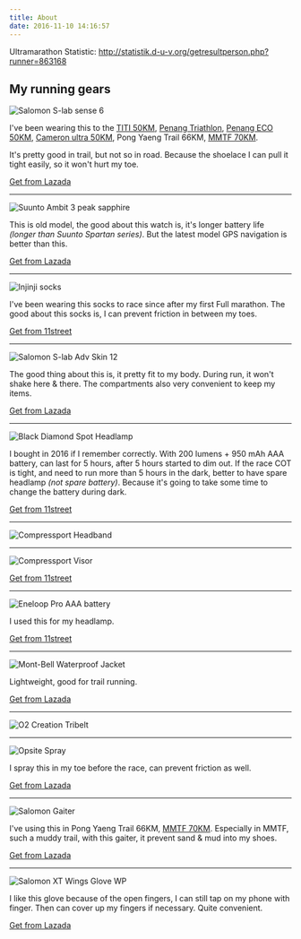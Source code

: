 ```yaml
---
title: About
date: 2016-11-10 14:16:57
---
```


Ultramarathon Statistic: http://statistik.d-u-v.org/getresultperson.php?runner=863168

## My running gears

![Salomon S-lab sense 6](/files/img/items/salomon-s-lab-sense-6.jpg)

I've been wearing this to the
[TITI 50KM](/2017/03/19/titi-ultra-2017-50km/),
[Penang Triathlon](/2017/04/26/penang-triathlon-2017/), 
[Penang ECO 50KM](/2017/05/15/penang-eco-100-2017-50km/), 
[Cameron ultra 50KM](/2017/07/24/cameron-ultra-trail-2017-55km/), 
Pong Yaeng Trail 66KM,
[MMTF 70KM](/2018/12/01/mmtf-2018-70km/). 

It's pretty good in trail, but not so in road. Because the shoelace I can pull it tight easily, so it won't hurt my toe.

<a href="http://invol.co/aff_m?offer_id=100327&aff_id=29636&source=deeplink_generator&url=https%3A%2F%2Fwww.lazada.com.my%2Fshop%2Fsalomon1%2F" target="_blank" rel="nofollow" title="Salomon S-lab sense 6">Get from Lazada</a>

---

![Suunto Ambit 3 peak sapphire](/files/img/items/suunto-ambit-3-peak-sapphire.jpeg)

This is old model, the good about this watch is, it's longer battery life _(longer than Suunto Spartan series)_.
But the latest model GPS navigation is better than this.

<a href="http://invol.co/aff_m?offer_id=100327&aff_id=29636&source=deeplink_generator&url=https%3A%2F%2Fwww.lazada.com.my%2Fshop%2Fsuunto-malaysia-official-store%2F" target="_blank" rel="nofollow" title="Suunto Ambit 3 peak sapphire">Get from Lazada</a>

---

![Injinji socks](/files/img/items/injinji-socks.jpg)

I've been wearing this socks to race since after my first Full marathon.
The good about this socks is, I can prevent friction in between my toes.

<a href="http://invol.co/aff_m?offer_id=1664&aff_id=29636&source=deeplink_generator&url=https%3A%2F%2Fwww.11street.my%2Fproductdetail%2Finjinji-injinji-run-original-weight-minicrew-67821253" target="_blank" rel="nofollow" title="Injinji socks">Get from 11street</a>

---

![Salomon S-lab Adv Skin 12](/files/img/items/salomon-adv-skin-12.jpg)

The good thing about this is, it pretty fit to my body.
During run, it won't shake here & there.
The compartments also very convenient to keep my items.

<a href="http://invol.co/aff_m?offer_id=100327&aff_id=29636&source=deeplink_generator&url=https%3A%2F%2Fwww.lazada.com.my%2Fshop%2Fsalomon1%2F" target="_blank" rel="nofollow" title="Salomon S-lab Adv Skin 12">Get from Lazada</a>

---

![Black Diamond Spot Headlamp](/files/img/items/black-diamond-spot.jpeg)

I bought in 2016 if I remember correctly.
With 200 lumens + 950 mAh AAA battery, can last for 5 hours, after 5 hours started to dim out.
If the race COT is tight, and need to run more than 5 hours in the dark, better to have spare headlamp _(not spare battery)_.
Because it's going to take some time to change the battery during dark.

<a href="http://invol.co/aff_m?offer_id=1664&aff_id=29636&source=deeplink_generator&url=https%3A%2F%2Fwww.11street.my%2Fproductdetail%2Fblack-diamond-spot-headlamp-68293405" target="_blank" rel="nofollow" title="Black Diamond Spot Headlamp">Get from 11street</a>

---

![Compressport Headband](/files/img/items/Compressport-Headband-Blue.jpg)

---

![Compressport Visor](/files/img/items/compressport-ultralight-visor-v2-fluo-purple.jpg)

<a href="http://invol.co/aff_m?offer_id=1664&aff_id=29636&source=deeplink_generator&url=https%3A%2F%2Fwww.11street.my%2Fproductdetail%2Frunners-visor-ultra-light-visor-v2-medium-black-61532255" target="_blank" rel="nofollow" title="Compressport Visor">Get from 11street</a>

---

![Eneloop Pro AAA battery](/files/img/items/eneloop-pro.jpg)

I used this for my headlamp.

<a href="http://invol.co/aff_m?offer_id=1664&aff_id=29636&source=deeplink_generator&url=https%3A%2F%2Fwww.11street.my%2Fproductdetail%2Fpanasonic-eneloop-pro-aaa-rechargeable-battery-61685629" target="_blank" rel="nofollow" title="Eneloop Pro AAA battery">Get from 11street</a>

---

![Mont-Bell Waterproof Jacket](/files/img/items/mont-bell-waterproof-jacket.jpg)

Lightweight, good for trail running.

<a href="http://invol.co/aff_m?offer_id=100327&aff_id=29636&source=deeplink_generator&url=https%3A%2F%2Fwww.lazada.com.my%2Fproducts%2Fmont-bell-versalite-jacket-mens-i436587746-s654422267.html" target="_blank" rel="nofollow" title="Mont-Bell Waterproof Jacket">Get from Lazada</a>

---

![O2 Creation Tribelt](/files/img/items/o2-creation-tribelt.jpg)

---

![Opsite Spray](/files/img/items/Opsite-Spray.jpg)

I spray this in my toe before the race, can prevent friction as well.

<a href="http://invol.co/aff_m?offer_id=100327&aff_id=29636&source=deeplink_generator&url=https%3A%2F%2Fwww.lazada.com.my%2Fproducts%2Fsmith-nephew-opsite-spray-40ml-i16858446-s20765256.html" target="_blank" rel="nofollow" title="Opsite Spray">Get from Lazada</a>

---

![Salomon Gaiter](/files/img/items/salomon-trail-gaiters.jpg)

I've using this in Pong Yaeng Trail 66KM, 
[MMTF 70KM](/2018/12/01/mmtf-2018-70km/).
Especially in MMTF, such a muddy trail, with this gaiter, it prevent sand & mud into my shoes.

<a href="http://invol.co/aff_m?offer_id=100327&aff_id=29636&source=deeplink_generator&url=https%3A%2F%2Fwww.lazada.com.my%2Fshop%2Fsalomon1%2F" target="_blank" rel="nofollow" title="Salomon Gaiter">Get from Lazada</a>

---

![Salomon XT Wings Glove WP](/files/img/items/salomon-xt-wings-glove-wp.jpg)

I like this glove because of the open fingers, I can still tap on my phone with finger.
Then can cover up my fingers if necessary. Quite convenient.

<a href="http://invol.co/aff_m?offer_id=100327&aff_id=29636&source=deeplink_generator&url=https%3A%2F%2Fwww.lazada.com.my%2Fshop%2Fsalomon1%2F" target="_blank" rel="nofollow" title="Salomon XT Wings Glove WP">Get from Lazada</a>
